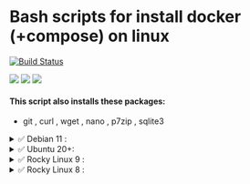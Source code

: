 # Bash scripts for install docker (+compose) on linux
[![Build Status](https://raw.githubusercontent.com/ariadata/ariadata-files/main/public-assets/images/ariadata_logo.png)](https://ariadata.co)

![](https://img.shields.io/github/stars/ariadata/dockerhost-sh.svg)
![](https://img.shields.io/github/watchers/ariadata/dockerhost-sh.svg)
![](https://img.shields.io/github/forks/ariadata/dockerhost-sh.svg)

#### This script also installs these packages:
* git , curl , wget , nano , p7zip , sqlite3

<details>
  <summary>✅ Debian 11 :</summary>

Run these commands for upgrade problem as `root` :
```sh
hwclock --hctosys
apt --yes install ntp
systemctl enable --now ntp
systemctl restart ntp
dpkg-reconfigure tzdata
```
#### 🔷`non-root` recommended :
 > ##### 1️⃣ Create `non-root` sudo-enabled user via `root` first. (if there is no non-root user) :
```sh
# run these commands as root user :
# make sure sudo is installed
apt --yes install sudo

adduser production
usermod -aG sudo production
```
 > ##### 2️⃣ Install dockerhost via 'non-root' user :
```sh
sudo apt --yes install curl
bash <(curl -sSL https://github.com/ariadata/dockerhost-sh/raw/main/dockerhost-basic-debian-11-non-root.sh)
```
#### 🔷`root` :
```sh
apt --yes install curl
bash <(curl -sSL https://github.com/ariadata/dockerhost-sh/raw/main/dockerhost-basic-debian-11-root.sh)
```
</details>

<details>
  <summary>✅ Ubuntu 20+:</summary>

#### 🔷`non-root` recommended :
 > ##### 1️⃣ Create `non-root` sudo-enabled user via `root` first. (if there is no non-root user) :
```sh
# run these commands as root user :
# make sure sudo is installed
apt --yes install sudo

adduser production
usermod -aG sudo production
```
 > ##### 2️⃣ Install dockerhost via 'non-root' user :
```sh
sudo apt --yes install curl
bash <(curl -sSL https://github.com/ariadata/dockerhost-sh/raw/main/dockerhost-basic-ubuntu-non-root.sh)
```
#### 🔷`root` :
```sh
apt --yes install curl
bash <(curl -sSL https://github.com/ariadata/dockerhost-sh/raw/main/dockerhost-basic-ubuntu-root.sh)
```
</details>

<details>
  <summary>✅ Rocky Linux 9 :</summary>

#### 🔷`non-root` recommended :
 > ##### 1️⃣ Create `non-root` sudo-enabled user via `root` first. (if there is no non-root user) :
```sh
# run these commands as root user :
# make sure sudo is installed
yum install -y sudo

adduser production
passwd production
usermod -aG wheel production
```
 > ##### 2️⃣ Install dockerhost via 'non-root' user :
```sh
sudo yum install -y curl
bash <(curl -sSL https://github.com/ariadata/dockerhost-sh/raw/main/dockerhost-basic-rocky-9-non-root.sh)
```
#### 🔷`root` :
```sh
yum install -y curl
bash <(curl -sSL https://github.com/ariadata/dockerhost-sh/raw/main/dockerhost-basic-rocky-9-root.sh)
```
</details>

<details>
  <summary>✅ Rocky Linux 8 :</summary>

#### 🔷`non-root` recommended :
 > ##### 1️⃣ Create `non-root` sudo-enabled user via `root` first. (if there is no non-root user) :
```sh
# run these commands as root user :
# make sure sudo is installed
yum install -y sudo

adduser production
passwd production
usermod -aG wheel production
```
 > ##### 2️⃣ Install dockerhost via 'non-root' user :
```sh
sudo yum install -y curl
bash <(curl -sSL https://github.com/ariadata/dockerhost-sh/raw/main/dockerhost-basic-rocky-8-non-root.sh)
```
#### 🔷`root` :
```sh
yum install -y curl
bash <(curl -sSL https://github.com/ariadata/dockerhost-sh/raw/main/dockerhost-basic-rocky-8-root.sh)
```
</details>
